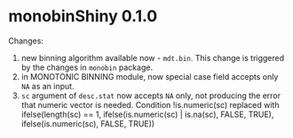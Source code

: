 # monobinShiny 0.1.0
Changes:<br/>
1. new binning algorithm available now - ```mdt.bin```. This change is triggered by the changes in ```monobin``` package.
2. in MONOTONIC BINNING module, now special case field accepts only ```NA``` as an input.
3. ```sc``` argument of ```desc.stat``` now accepts ```NA``` only, not producing the error that numeric vector is needed. Condition
!is.numeric(sc) replaced with ifelse(length(sc) == 1, ifelse(is.numeric(sc) | is.na(sc), FALSE, TRUE), ifelse(is.numeric(sc), FALSE, TRUE))
